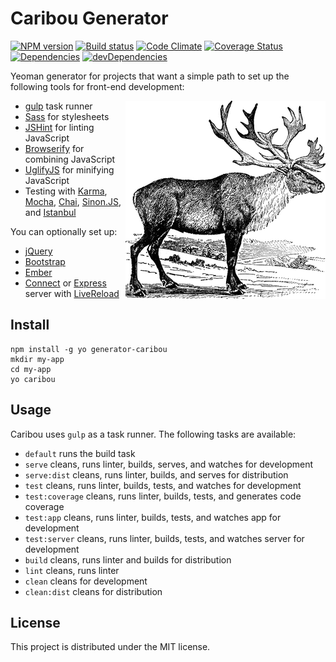 # Caribou Generator

[![NPM version][npm-image]][npm-url] [![Build status][travis-image]][travis-url] [![Code Climate][codeclimate-image]][codeclimate-url] [![Coverage Status][coverage-image]][coverage-url] [![Dependencies][david-image]][david-url] [![devDependencies][david-dev-image]][david-dev-url]

Yeoman generator for projects that want a simple path to set up the following
tools for front-end development:

<img align="right" src="templates/app/media/caribou-small.png" alt="Caribou">

 - [gulp][gulp] task runner
 - [Sass][sass] for stylesheets
 - [JSHint][jshint] for linting JavaScript
 - [Browserify][browserify] for combining JavaScript
 - [UglifyJS][uglifyjs] for minifying JavaScript
 - Testing with [Karma][karma], [Mocha][mocha], [Chai][chai],
   [Sinon.JS][sinon], and [Istanbul][istanbul]

You can optionally set up:

 - [jQuery][jquery]
 - [Bootstrap][bootstrap]
 - [Ember][ember]
 - [Connect][connect] or [Express][express] server with
   [LiveReload][livereload]

## Install

```
npm install -g yo generator-caribou
mkdir my-app
cd my-app
yo caribou
```

## Usage

Caribou uses `gulp` as a task runner. The following tasks are available:

 - `default` runs the build task
 - `serve` cleans, runs linter, builds, serves, and watches for development
 - `serve:dist` cleans, runs linter, builds, and serves for distribution
 - `test` cleans, runs linter, builds, tests, and watches for development
 - `test:coverage` cleans, runs linter, builds, tests, and generates code coverage
 - `test:app` cleans, runs linter, builds, tests, and watches app for development
 - `test:server` cleans, runs linter, builds, tests, and watches server for development
 - `build` cleans, runs linter and builds for distribution
 - `lint` cleans, runs linter
 - `clean` cleans for development
 - `clean:dist` cleans for distribution


## License

This project is distributed under the MIT license.


[travis-url]: http://travis-ci.org/wbyoung/caribou
[travis-image]: https://secure.travis-ci.org/wbyoung/caribou.png?branch=master
[npm-url]: https://npmjs.org/package/generator-caribou
[npm-image]: https://badge.fury.io/js/generator-caribou.png
[codeclimate-image]: https://codeclimate.com/github/wbyoung/caribou.png
[codeclimate-url]: https://codeclimate.com/github/wbyoung/caribou
[coverage-image]: https://coveralls.io/repos/wbyoung/caribou/badge.png
[coverage-url]: https://coveralls.io/r/wbyoung/caribou
[david-image]: https://david-dm.org/wbyoung/caribou.png?theme=shields.io
[david-url]: https://david-dm.org/wbyoung/caribou
[david-dev-image]: https://david-dm.org/wbyoung/caribou/dev-status.png?theme=shields.io
[david-dev-url]: https://david-dm.org/wbyoung/caribou#info=devDependencies

[caribou-image]: ./templates/app/media/caribou-small.png
[gulp]: http://gulpjs.com
[sass]: http://sass-lang.com
[browserify]: http://browserify.org
[jshint]: http://www.jshint.com
[uglifyjs]: https://github.com/mishoo/UglifyJS
[connect]: https://github.com/senchalabs/connect
[livereload]: http://livereload.com
[bower]: http://bower.io
[jquery]: http://jquery.com
[bootstrap]: http://getbootstrap.com
[karma]: http://karma-runner.github.io/
[mocha]: http://mochajs.org/
[chai]: http://chaijs.com
[sinon]: http://sinonjs.org
[istanbul]: http://gotwarlost.github.io/istanbul/
[ember]: http://emberjs.com
[express]: http://expressjs.com
